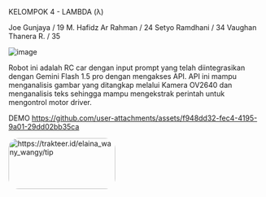 KELOMPOK 4 - LAMBDA (λ)


Joe Gunjaya / 19
M. Hafidz Ar Rahman / 24
Setyo Ramdhani / 34
Vaughan Thanera R. / 35

![image](https://github.com/user-attachments/assets/347301cc-0a8e-4d43-85ec-8e71e21b8f2f)

Robot ini adalah RC car dengan input prompt yang telah diintegrasikan dengan Gemini Flash 1.5 pro dengan mengakses API. 
API ini mampu menganalisis gambar yang ditangkap melalui Kamera OV2640 dan menganalisis teks sehingga mampu mengekstrak perintah untuk 
mengontrol motor driver.


DEMO
https://github.com/user-attachments/assets/f948dd32-fec4-4195-9a01-29dd02bb35ca


<p><a href="https://trakteer.id/elaina_wany_wangy/tip"> <img align="left" src="https://berita.teknologi.id/images/?path=https://berita.teknologi.id/uploads/article/1726158397_image.png&size=720x400" style="
    border-radius: 20px;
" height="100" width="210" alt="https://trakteer.id/elaina_wany_wangy/tip" /></a></p><br><br>
